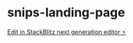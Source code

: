 # snips-landing-page

[Edit in StackBlitz next generation editor ⚡️](https://stackblitz.com/~/github.com/shazzar00ni/snips-landing-page)